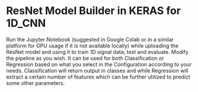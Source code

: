# ResNet Model Builder in KERAS for 1D_CNN
Run the Jupyter Notebook (suggested in Google Colab or in a similar platform for GPU usage if it is not available locally) while uploading the ResNet model and using it to train 1D signal data, test and evaluate. Modify the pipeline as you wish.
It can be used for both Classification or Regression based on what you select in the Configuration according to your needs. Classification will return output in classes and while Regression will extract a certain number of features which can be further utilized to predict some other parameters.
